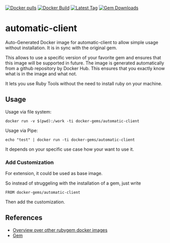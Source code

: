[![Docker pulls](https://img.shields.io/docker/pulls/rubygem/automatic-client.svg)](https://hub.docker.com/r/rubygem/automatic-client/)
[![Docker Build](https://img.shields.io/docker/automated/rubygem/automatic-client.svg)](https://hub.docker.com/r/rubygem/automatic-client/)
[![Latest Tag](https://img.shields.io/github/tag/docker-rubygem/automatic-client.svg)](https://hub.docker.com/r/rubygem/automatic-client/)
[![Gem Downloads](https://img.shields.io/gem/dt/automatic-client.svg)](https://rubygems.org/gems/automatic-client/)
# automatic-client

Auto-Generated Docker image for automatic-client to allow simple usage without installation.
It is in sync with the original gem.

This allows to use a specific version of your favorite gem and ensures that this image will be supported in future.
The image is generated automatically from a github repository by Docker Hub.
This ensures that you exactly know what is in the image and what not.

It lets you use Ruby Tools without the need to install ruby on your machine.

## Usage

Usage via file system:

`docker run -v $(pwd):/work -ti docker-gems/automatic-client`

Usage via Pipe:

`echo "test" | docker run -ti docker-gems/automatic-client`

It depends on your specific use case how your want to use it.

### Add Customization

For extension, it could be used as base image.

So instead of struggeling with the installation of a gem, just write

`FROM docker-gems/automatic-client`

Then add the customization.

## References

 - [Overview over other rubygem docker images](https://github.com/thinkbot/docker-rubygem)
 - [Gem](https://rubygems.org/gems/automatic-client/)
